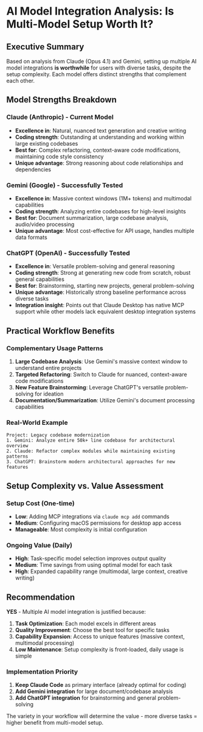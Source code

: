 # AI Model Integration Analysis: Is Multi-Model Setup Worth It?

## Executive Summary

Based on analysis from Claude (Opus 4.1) and Gemini, setting up multiple AI model integrations **is worthwhile** for users with diverse tasks, despite the setup complexity. Each model offers distinct strengths that complement each other.

## Model Strengths Breakdown

### Claude (Anthropic) - Current Model
- **Excellence in**: Natural, nuanced text generation and creative writing
- **Coding strength**: Outstanding at understanding and working within large existing codebases
- **Best for**: Complex refactoring, context-aware code modifications, maintaining code style consistency
- **Unique advantage**: Strong reasoning about code relationships and dependencies

### Gemini (Google) - Successfully Tested
- **Excellence in**: Massive context windows (1M+ tokens) and multimodal capabilities
- **Coding strength**: Analyzing entire codebases for high-level insights
- **Best for**: Document summarization, large codebase analysis, audio/video processing
- **Unique advantage**: Most cost-effective for API usage, handles multiple data formats

### ChatGPT (OpenAI) - Successfully Tested
- **Excellence in**: Versatile problem-solving and general reasoning
- **Coding strength**: Strong at generating new code from scratch, robust general capabilities  
- **Best for**: Brainstorming, starting new projects, general problem-solving
- **Unique advantage**: Historically strong baseline performance across diverse tasks
- **Integration insight**: Points out that Claude Desktop has native MCP support while other models lack equivalent desktop integration systems

## Practical Workflow Benefits

### Complementary Usage Patterns
1. **Large Codebase Analysis**: Use Gemini's massive context window to understand entire projects
2. **Targeted Refactoring**: Switch to Claude for nuanced, context-aware code modifications
3. **New Feature Brainstorming**: Leverage ChatGPT's versatile problem-solving for ideation
4. **Documentation/Summarization**: Utilize Gemini's document processing capabilities

### Real-World Example
```
Project: Legacy codebase modernization
1. Gemini: Analyze entire 50k+ line codebase for architectural overview
2. Claude: Refactor complex modules while maintaining existing patterns
3. ChatGPT: Brainstorm modern architectural approaches for new features
```

## Setup Complexity vs. Value Assessment

### Setup Cost (One-time)
- **Low**: Adding MCP integrations via `claude mcp add` commands
- **Medium**: Configuring macOS permissions for desktop app access
- **Manageable**: Most complexity is initial configuration

### Ongoing Value (Daily)
- **High**: Task-specific model selection improves output quality
- **Medium**: Time savings from using optimal model for each task
- **High**: Expanded capability range (multimodal, large context, creative writing)

## Recommendation

**YES** - Multiple AI model integration is justified because:

1. **Task Optimization**: Each model excels in different areas
2. **Quality Improvement**: Choose the best tool for specific tasks
3. **Capability Expansion**: Access to unique features (massive context, multimodal processing)
4. **Low Maintenance**: Setup complexity is front-loaded, daily usage is simple

### Implementation Priority
1. **Keep Claude Code** as primary interface (already optimal for coding)
2. **Add Gemini integration** for large document/codebase analysis
3. **Add ChatGPT integration** for brainstorming and general problem-solving

The variety in your workflow will determine the value - more diverse tasks = higher benefit from multi-model setup.